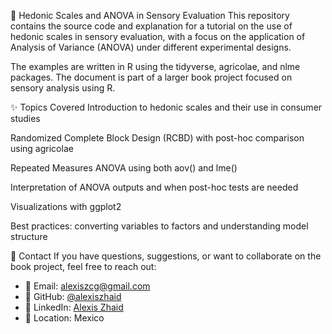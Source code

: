 📘 Hedonic Scales and ANOVA in Sensory Evaluation
This repository contains the source code and explanation for a tutorial on the use of hedonic scales in sensory evaluation, with a focus on the application of Analysis of Variance (ANOVA) under different experimental designs.

The examples are written in R using the tidyverse, agricolae, and nlme packages. The document is part of a larger book project focused on sensory analysis using R.

✨ Topics Covered
Introduction to hedonic scales and their use in consumer studies

Randomized Complete Block Design (RCBD) with post-hoc comparison using agricolae

Repeated Measures ANOVA using both aov() and lme()

Interpretation of ANOVA outputs and when post-hoc tests are needed

Visualizations with ggplot2

Best practices: converting variables to factors and understanding model structure

📩 Contact If you have questions, suggestions, or want to collaborate on the book project, feel free to reach out:

- 📧 Email: alexiszcg@gmail.com  
- 🧠 GitHub: [@alexiszhaid](https://github.com/alexiszhaid)  
- 📘 LinkedIn: [Alexis Zhaid](https://www.linkedin.com/in/alexis-zhaid-carrillo-garc%C3%ADa-2b01ba205/)  
- 📍 Location: Mexico
